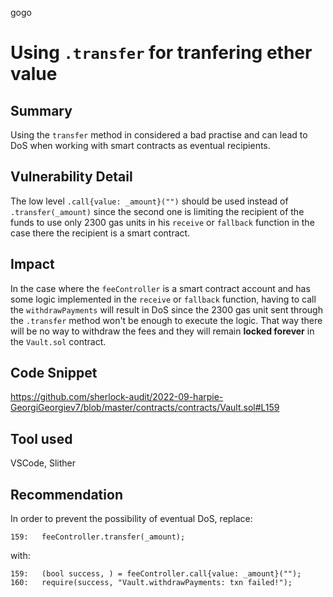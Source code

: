 gogo
# Using `.transfer` for tranfering ether value

## Summary
Using the `transfer` method in considered a bad practise and can lead to DoS when working with smart contracts as eventual recipients.

## Vulnerability Detail
The low level `.call{value: _amount}("")` should be used instead of `.transfer(_amount)` since the second one is limiting the recipient of the funds to use only 2300 gas units in his `receive` or `fallback` function in the case there the recipient is a smart contract.

## Impact
In the case where the `feeController` is a smart contract account and has some logic implemented in the `receive` or `fallback` function, having to call the `withdrawPayments` will result in DoS since the 2300 gas unit sent through the `.transfer` method won't be enough to execute the logic. That way there will be no way to withdraw the fees and they will remain __locked forever__ in the `Vault.sol` contract.

## Code Snippet
https://github.com/sherlock-audit/2022-09-harpie-GeorgiGeorgiev7/blob/master/contracts/contracts/Vault.sol#L159

## Tool used
VSCode, Slither

## Recommendation
In order to prevent the possibility of eventual DoS, replace:
```solidity
159:   feeController.transfer(_amount);
```
with:
```solidity
159:   (bool success, ) = feeController.call{value: _amount}("");
160:   require(success, "Vault.withdrawPayments: txn failed!");
```